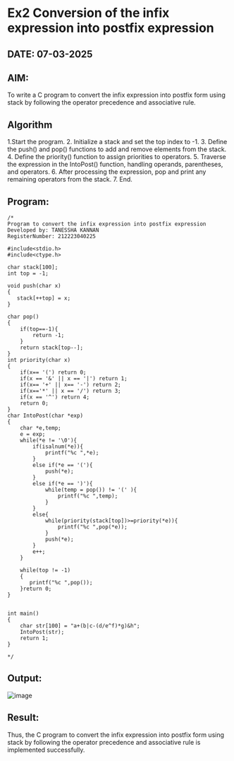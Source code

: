 # Ex2 Conversion of the infix expression into postfix expression
## DATE: 07-03-2025
## AIM:
To write a C program to convert the infix expression into postfix form using stack by following the operator precedence and associative rule.

## Algorithm
1.Start the program.
2. Initialize a stack and set the top index to -1.
3. Define the push() and pop() functions to add and remove elements from the stack.
4. Define the priority() function to assign priorities to operators.
5. Traverse the expression in the IntoPost() function, handling operands, parentheses, and operators.
6. After processing the expression, pop and print any remaining operators from the stack.
7. End. 

## Program:
```
/*
Program to convert the infix expression into postfix expression
Developed by: TANESSHA KANNAN
RegisterNumber: 212223040225

#include<stdio.h>
#include<ctype.h>

char stack[100];
int top = -1;

void push(char x)
{
   stack[++top] = x;
}

char pop()
{
    if(top==-1){
        return -1;
    }
    return stack[top--];
}
int priority(char x)
{
    if(x== '(') return 0;
    if(x == '&' || x == '|') return 1;
    if(x== '+' || x== '-') return 2;
    if(x=='*' || x == '/') return 3;
    if(x == '^') return 4;
    return 0;
}
char IntoPost(char *exp)
{
    char *e,temp;
    e = exp;
    while(*e != '\0'){
        if(isalnum(*e)){
            printf("%c ",*e);
        }
        else if(*e == '('){
            push(*e);
        }
        else if(*e == ')'){
            while(temp = pop()) != '(' ){
                printf("%c ",temp);
            }
        }
        else{
            while(priority(stack[top])>=priority(*e)){
                printf("%c ",pop(*e));
            }
            push(*e);
        }
        e++;
    }
    
    while(top != -1)
    {
       printf("%c ",pop());
    }return 0;
}


int main()
{
    char str[100] = "a+(b|c-(d/e^f)*g)&h";
    IntoPost(str);
    return 1;
}

*/
```

## Output:
![image](https://github.com/user-attachments/assets/3d2d0a4c-7bba-4670-a254-36da5ed5b00a)

## Result:
Thus, the C program to convert the infix expression into postfix form using stack by following the operator precedence and associative rule is implemented successfully.
